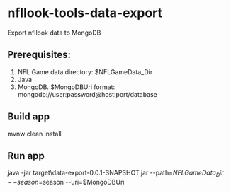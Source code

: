 # nfllook-tools-data-export
Export nfllook data to MongoDB

## Prerequisites:
1. NFL Game data directory: $NFLGameData_Dir
2. Java
3. MongoDB. $MongoDBUri format: mongodb://user:password@host:port/database

## Build app
mvnw clean install

## Run app
java -jar target\data-export-0.0.1-SNAPSHOT.jar --path=$NFLGameData_Dir --season=$season --uri=$MongoDBUri